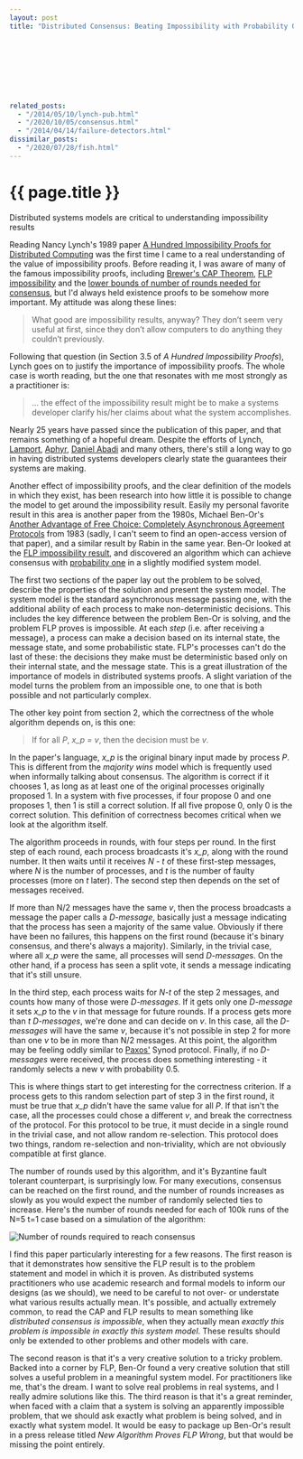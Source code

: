```yaml
---
layout: post
title: "Distributed Consensus: Beating Impossibility with Probability One"









related_posts:
  - "/2014/05/10/lynch-pub.html"
  - "/2020/10/05/consensus.html"
  - "/2014/04/14/failure-detectors.html"
dissimilar_posts:
  - "/2020/07/28/fish.html"
---
```

{{ page.title }}
================

<p class="meta">Distributed systems models are critical to understanding impossibility results</p>

Reading Nancy Lynch's 1989 paper [A Hundred Impossibility Proofs for Distributed Computing](http://groups.csail.mit.edu/tds/papers/Lynch/podc89.pdf) was the first time I came to a real understanding of the value of impossibility proofs. Before reading it, I was aware of many of the famous impossibility proofs, including [Brewer's CAP Theorem](http://lpd.epfl.ch/sgilbert/pubs/BrewersConjecture-SigAct.pdf), [FLP impossibility](http://cs-www.cs.yale.edu/homes/arvind/cs425/doc/fischer.pdf) and the [lower bounds of number of rounds needed for consensus](http://research.microsoft.com/pubs/64633/bertinoro.pdf), but I'd always held existence proofs to be somehow more important. My attitude was along these lines:

> What good are impossibility results, anyway? They don’t seem very useful at first, since they don’t allow computers to do anything they couldn’t previously. 

Following that question (in Section 3.5 of *A Hundred Impossibility Proofs*), Lynch goes on to justify the importance of impossibility proofs. The whole case is worth reading, but the one that resonates with me most strongly as a practitioner is:

> ... the effect of the impossibility result might be to make a systems developer clarify his/her claims about what the system accomplishes.

Nearly 25 years have passed since the publication of this paper, and that remains something of a hopeful dream. Despite the efforts of Lynch, [Lamport](http://research.microsoft.com/en-us/um/people/lamport/pubs/state-the-problem.pdf), [Aphyr](http://aphyr.com/tags/jepsen), [Daniel Abadi](http://cs-www.cs.yale.edu/homes/dna/papers/abadi-pacelc.pdf) and many others, there's still a long way to go in having distributed systems developers clearly state the guarantees their systems are making.

Another effect of impossibility proofs, and the clear definition of the models in which they exist, has been research into how little it is possible to change the model to get around the impossibility result. Easily my personal favorite result in this area is another paper from the 1980s, Michael Ben-Or's [Another Advantage of Free Choice: Completely Asynchronous Agreement Protocols](http://dl.acm.org/citation.cfm?id=806707) from 1983 (sadly, I can't seem to find an open-access version of that paper), and a similar result by Rabin in the same year. Ben-Or looked at the [FLP impossibility result](http://the-paper-trail.org/blog/a-brief-tour-of-flp-impossibility/), and discovered an algorithm which can achieve consensus with [probability one](http://en.wikipedia.org/wiki/Almost_surely) in a slightly modified system model.

The first two sections of the paper lay out the problem to be solved, describe the properties of the solution and present the system model. The system model is the standard asynchronous message passing one, with the additional ability of each process to make non-deterministic decisions. This includes the key difference between the problem Ben-Or is solving, and the problem FLP proves is impossible. At each *step* (i.e. after receiving a message), a process can make a decision based on its internal state, the message state, and some probabilistic state. FLP's processes can't do the last of these: the decisions they make must be deterministic based only on their internal state, and the message state. This is a great illustration of the importance of models in distributed systems proofs. A slight variation of the model turns the problem from an impossible one, to one that is both possible and not particularly complex.

The other key point from section 2, which the correctness of the whole algorithm depends on, is this one:

> If for all *P*, *x_p = v*, then the decision must be *v*.

In the paper's language, *x_p* is the original binary input made by process *P*. This is different from the *majority wins* model which is frequently used when informally talking about consensus. The algorithm is correct if it chooses 1, as long as at least one of the original processes originally proposed 1. In a system with five processes, if four propose 0 and one proposes 1, then 1 is still a correct solution. If all five propose 0, only 0 is the correct solution. This definition of correctness becomes critical when we look at the algorithm itself.

The algorithm proceeds in rounds, with four steps per round. In the first step of each round, each process broadcasts it's *x_p*, along with the round number. It then waits until it receives *N - t* of these first-step messages, where *N* is the number of processes, and *t* is the number of faulty processes (more on *t* later). The second step then depends on the set of messages received.

If more than N/2 messages have the same *v*, then the process broadcasts a message the paper calls a *D-message*, basically just a message indicating that the process has seen a majority of the same value. Obviously if there have been no failures, this happens on the first round (because it's binary consensus, and there's always a majority). Similarly, in the trivial case, where all *x_p* were the same, all processes will send *D-message*s. On the other hand, if a process has seen a split vote, it sends a message indicating that it's still unsure.

In the third step, each process waits for *N-t* of the step 2 messages, and counts how many of those were *D-messages*. If it gets only one *D-message* it sets *x_p* to the *v* in that message for future rounds. If a process gets more than *t* *D-messages*, we're done and can decide on *v*. In this case, all the *D-messages* will have the same *v*, because it's not possible in step 2 for more than one *v* to be in more than N/2 messages. At this point, the algorithm may be feeling oddly similar to [Paxos'](http://research.microsoft.com/en-us/um/people/lamport/pubs/paxos-simple.pdf) Synod protocol. Finally, if no *D-messages* were received, the process does something interesting - it randomly selects a new *v* with probability 0.5.

This is where things start to get interesting for the correctness criterion. If a process gets to this random selection part of step 3 in the first round, it must be true that *x_p* didn't have the same value for all *P*. If that isn't the case, all the processes could chose a different *v*, and break the correctness of the protocol. For this protocol to be true, it must decide in a single round in the trivial case, and not allow random re-selection. This protocol does two things, random re-selection and non-triviality, which are not obviously compatible at first glance.

The number of rounds used by this algorithm, and it's Byzantine fault tolerant counterpart, is surprisingly low. For many executions, consensus can be reached on the first round, and the number of rounds increases as slowly as you would expect the number of randomly selected ties to increase. Here's the number of rounds needed for each of 100k runs of the N=5 t=1 case based on a simulation of the algorithm:

![Number of rounds required to reach consensus](https://s3.amazonaws.com/mbrooker-blog-images/ben_or_rounds.png)

I find this paper particularly interesting for a few reasons. The first reason is that it demonstrates how sensitive the FLP result is to the problem statement and model in which it is proven. As distributed systems practitioners who use academic research and formal models to inform our designs (as we should), we need to be careful to not over- or understate what various results actually mean. It's possible, and actually extremely common, to read the CAP and FLP results to mean something like *distributed consensus is impossible*, when they actually mean *exactly this problem is impossible in exactly this system model*. These results should only be extended to other problems and other models with care.

The second reason is that it's a very creative solution to a tricky problem. Backed into a corner by FLP, Ben-Or found a very creative solution that still solves a useful problem in a meaningful system model. For practitioners like me, that's the dream. I want to solve real problems in real systems, and I really admire solutions like this. The third reason is that it's a great reminder, when faced with a claim that a system is solving an apparently impossible problem, that we should ask exactly what problem is being solved, and in exactly what system model. It would be easy to package up Ben-Or's result in a press release titled *New Algorithm Proves FLP Wrong*, but that would be missing the point entirely.